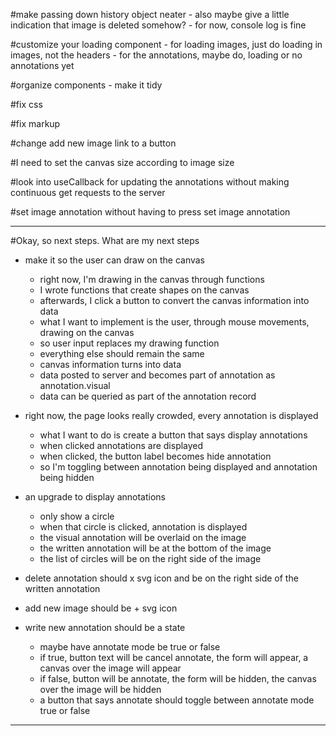 #make passing down history object neater
    - also maybe give a little indication that image is deleted somehow?
    - for now, console log is fine

#customize your loading component
    - for loading images, just do loading in images, not the headers
    - for the annotations, maybe do, loading or no annotations yet

#organize components
    - make it tidy

#fix css

#fix markup

#change add new image link to a button

#I need to set the canvas size according to image size

#look into useCallback for updating the annotations without making continuous get requests to the server

#set image annotation without having to press set image annotation

----------------------------------------------------------------------------------------------------
#Okay, so next steps. What are my next steps
- make it so the user can draw on the canvas
    - right now, I'm drawing in the canvas through functions
    - I wrote functions that create shapes on the canvas
    - afterwards, I click a button to convert the canvas information into data
    - what I want to implement is the user, through mouse movements, drawing on the canvas
    - so user input replaces my drawing function
    - everything else should remain the same
    - canvas information turns into data
    - data posted to server and becomes part of annotation as annotation.visual
    - data can be queried as part of the annotation record

- right now, the page looks really crowded, every annotation is displayed
    - what I want to do is create a button that says display annotations
    - when clicked annotations are displayed
    - when clicked, the button label becomes hide annotation
    - so I'm toggling between annotation being displayed and annotation being hidden

- an upgrade to display annotations
    - only show a circle
    - when that circle is clicked, annotation is displayed
    - the visual annotation will be overlaid on the image
    - the written annotation will be at the bottom of the image
    - the list of circles will be on the right side of the image

- delete annotation should x svg icon and be on the right side of the written annotation

- add new image should be + svg icon

- write new annotation should be a state
    - maybe have annotate mode be true or false
    - if true, button text will be cancel annotate, the form will appear, a canvas over the image will appear
    - if false, button will be annotate, the form will be hidden, the canvas over the image will be hidden
    - a button that says annotate should toggle between annotate mode true or false
----------------------------------------------------------------------------------------------------
